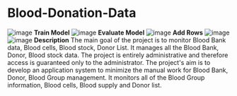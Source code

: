 # Blood-Donation-Data
![image](https://user-images.githubusercontent.com/89442567/152193578-1d4a914b-cf16-4a68-83c8-8138ef8dbeb1.png)
**Train Model**
![image](https://user-images.githubusercontent.com/89442567/152193769-e3383b5b-3dbf-482d-8a52-ed560e60014e.png)
**Evaluate Model**
![image](https://user-images.githubusercontent.com/89442567/152193996-be46c5e9-70ec-4a76-9b38-b7227e45f868.png)
**Add Rows**
![image](https://user-images.githubusercontent.com/89442567/152194251-535994ad-bde4-4a5c-8f82-7200e774490a.png)
![image](https://user-images.githubusercontent.com/89442567/152194152-3068c6ca-0f4d-4612-90ba-4a267f26d8d3.png)
**Description**
The main goal of the project is to monitor Blood Bank data, Blood cells, Blood stock, Donor List. It manages all the Blood Bank, Donor, Blood stock data. The project is entirely administrative and therefore access is guaranteed only to the administrator. The project's aim is to develop an application system to minimize the manual work for Blood Bank, Donor, Blood Group management. It monitors all of the Blood Group information, Blood cells, Blood supply and Donor list.
